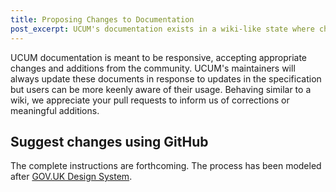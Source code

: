 ```yaml
---
title: Proposing Changes to Documentation
post_excerpt: UCUM's documentation exists in a wiki-like state where change proposals are encouraged.
---
```


UCUM documentation is meant to be responsive, accepting appropriate changes and additions from the community. UCUM's maintainers will always update these documents in response to updates in the specification but users can be more keenly aware of their usage. Behaving similar to a wiki, we appreciate your pull requests to inform us of corrections or meaningful additions.

## Suggest changes using GitHub

The complete instructions are forthcoming. The process has been modeled after [GOV.UK Design System](https://design-system.service.gov.uk/community/propose-a-content-change-using-github/).
